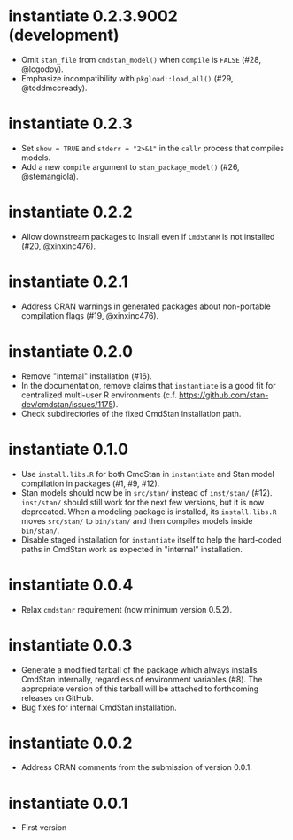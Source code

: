 # instantiate 0.2.3.9002 (development)

* Omit `stan_file` from `cmdstan_model()` when `compile` is `FALSE` (#28, @lcgodoy).
* Emphasize incompatibility with `pkgload::load_all()` (#29, @toddmccready).

# instantiate 0.2.3

* Set `show = TRUE` and `stderr = "2>&1"` in the `callr` process that compiles models.
* Add a new `compile` argument to `stan_package_model()` (#26, @stemangiola).

# instantiate 0.2.2

* Allow downstream packages to install even if `CmdStanR` is not installed (#20, @xinxinc476).

# instantiate 0.2.1

* Address CRAN warnings in generated packages about non-portable compilation flags (#19, @xinxinc476).

# instantiate 0.2.0

* Remove "internal" installation (#16).
* In the documentation, remove claims that `instantiate` is a good fit for centralized multi-user R environments (c.f. https://github.com/stan-dev/cmdstan/issues/1175).
* Check subdirectories of the fixed CmdStan installation path.

# instantiate 0.1.0

* Use `install.libs.R` for both CmdStan in `instantiate` and Stan model compilation in packages (#1, #9, #12).
* Stan models should now be in `src/stan/` instead of `inst/stan/` (#12). `inst/stan/` should still work for the next few versions, but it is now deprecated. When a modeling package is installed, its `install.libs.R` moves `src/stan/` to `bin/stan/` and then compiles models inside `bin/stan/`.
* Disable staged installation for `instantiate` itself to help the hard-coded paths in CmdStan work as expected in "internal" installation.

# instantiate 0.0.4

* Relax `cmdstanr` requirement (now minimum version 0.5.2).

# instantiate 0.0.3

* Generate a modified tarball of the package which always installs CmdStan internally, regardless of environment variables (#8). The appropriate version of this tarball will be attached to forthcoming releases on GitHub.
* Bug fixes for internal CmdStan installation.

# instantiate 0.0.2

* Address CRAN comments from the submission of version 0.0.1.

# instantiate 0.0.1

* First version
